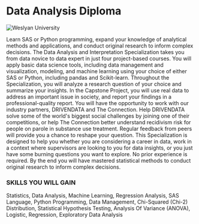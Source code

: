 # Data Analysis Diploma

![Weslyan University](https://github.com/EslamFouadd/Wesleyan-University-Data-Analysis-Diploma/assets/77150715/4f5c9e91-af6a-42f6-abae-5983f56590a2)


Learn SAS or Python programming, expand your knowledge of analytical methods and applications, and conduct original research to inform complex decisions.
The Data Analysis and Interpretation Specialization takes you from data novice to data expert in just four project-based courses. You will apply basic data science tools, including data management and visualization, modeling, and machine learning using your choice of either SAS or Python, including pandas and Scikit-learn. Throughout the Specialization, you will analyze a research question of your choice and summarize your insights. In the Capstone Project, you will use real data to address an important issue in society, and report your findings in a professional-quality report. You will have the opportunity to work with our industry partners, DRIVENDATA and The Connection. Help DRIVENDATA solve some of the world's biggest social challenges by joining one of their competitions, or help The Connection better understand recidivism risk for people on parole in substance use treatment. Regular feedback from peers will provide you a chance to reshape your question. This Specialization is designed to help you whether you are considering a career in data, work in a context where supervisors are looking to you for data insights, or you just have some burning questions you want to explore. No prior experience is required. By the end you will have mastered statistical methods to conduct original research to inform complex decisions.

### SKILLS YOU WILL GAIN

Statistics, Data Analysis, Machine Learning, Regression Analysis, SAS Language, Python Programming, Data Management, Chi-Squared (Chi-2) Distribution, Statistical Hypothesis Testing, Analysis Of Variance (ANOVA), Logistic, Regression, Exploratory Data Analysis
